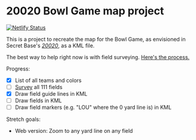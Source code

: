 # 20020 Bowl Game map project

[![Netlify Status](https://api.netlify.com/api/v1/badges/5edae002-f081-4f63-8087-d07939a4aebb/deploy-status)](https://app.netlify.com/sites/20020/deploys)

This is a project to recreate the map for the Bowl Game, as envisioned in Secret Base's [_20020_](https://www.sbnation.com/secret-base/21410129/20020), as a KML file.

The best way to help right now is with field surveying. [Here's the process.](survey/README.md)

Progress:
- [x] List of all teams and colors
- [ ] [Survey](survey/) all 111 fields
- [x] Draw field guide lines in KML
- [ ] Draw fields in KML
- [ ] Draw field markers (e.g. "LOU" where the 0 yard line is) in KML

Stretch goals:
- Web version: Zoom to any yard line on any field
